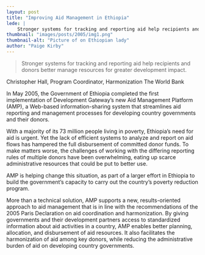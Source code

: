 ```yaml
---
layout: post
title: "Improving Aid Management in Ethiopia"
lede: |
    Stronger systems for tracking and reporting aid help recipients and donors better manage resources for greater development impact.
thumbnail: "images/posts/2005/img1.png"
thumbnail-alt: "Picture of on Ethiopian lady"
author: "Paige Kirby"
---
```


> Stronger systems for tracking and reporting aid help recipients and donors better manage resources for greater development impact.

Christopher Hall, Program Coordinator, Harmonization
The World Bank

In May 2005, the Government of Ethiopia completed the first implementation of Development Gateway’s new Aid Management Platform (AMP), a Web-based information-sharing system that streamlines aid reporting and management processes for developing country governments and their donors.

With a majority of its 73 million people living in poverty, Ethiopia’s need for aid is urgent. Yet the lack of efficient systems to analyze and report on aid flows has hampered the full disbursement of committed donor funds. To make matters worse, the challenges of working with the differing reporting rules of multiple donors have been overwhelming, eating up scarce administrative resources that could be put to better use.

AMP is helping change this situation, as part of a larger effort in Ethiopia to build the government’s capacity to carry out the country’s poverty reduction program.

More than a technical solution, AMP supports a new, results-oriented approach to aid management that is in line with the recommendations of the 2005 Paris Declaration on aid coordination and harmonization. By giving governments and their development partners access to standardized information about aid activities in a country, AMP enables better planning, allocation, and disbursement of aid resources. It also facilitates the harmonization of aid among key donors, while reducing the administrative burden of aid on developing country governments.
